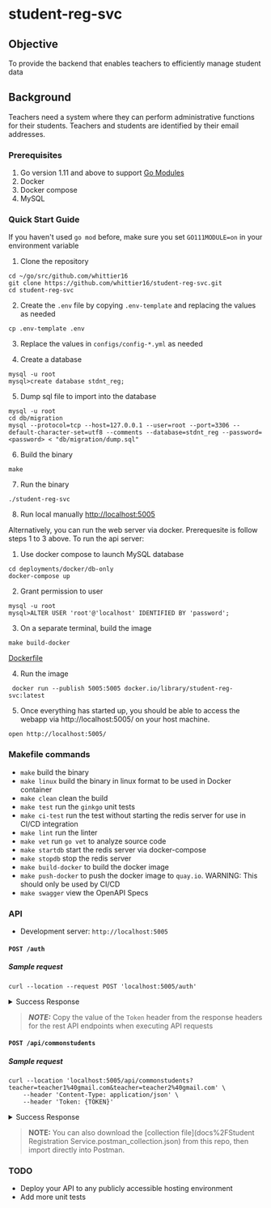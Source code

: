 # student-reg-svc

## Objective

To provide the backend that enables teachers to efficiently manage student data

## Background
Teachers need a system where they can perform administrative functions for their students. Teachers and students are identified by their email addresses.

### Prerequisites

1. Go version 1.11 and above to support [Go Modules](https://github.com/golang/go/wiki/Modules)
2. Docker
3. Docker compose
4. MySQL

### Quick Start Guide

If you haven't used `go mod` before, make sure you set `GO111MODULE=on` in your environment variable

1. Clone the repository

```
cd ~/go/src/github.com/whittier16
git clone https://github.com/whittier16/student-reg-svc.git
cd student-reg-svc
```

2. Create the `.env` file by copying `.env-template` and replacing the values as needed

```
cp .env-template .env
```

3. Replace the values in `configs/config-*.yml` as needed

4. Create a database
```
mysql -u root
mysql>create database stdnt_reg;
```

5. Dump sql file to import into the database
```
mysql -u root
cd db/migration
mysql --protocol=tcp --host=127.0.0.1 --user=root --port=3306 --default-character-set=utf8 --comments --database=stdnt_reg --password=<password> < "db/migration/dump.sql"
```

6. Build the binary

```
make
```

7. Run the binary

```
./student-reg-svc
```

8. Run local manually [http://localhost:5005](http://localhost:5005)

Alternatively, you can run the web server via docker. Prerequesite is follow steps 1 to 3 above.
To run the api server:

1. Use docker compose to launch MySQL database

```shell
cd deployments/docker/db-only
docker-compose up
```

2. Grant permission to user

```shell
mysql -u root
mysql>ALTER USER 'root'@'localhost' IDENTIFIED BY 'password';
```

3. On a separate terminal, build the image

```
make build-docker
```
[Dockerfile](build%2Fpackage%2FDockerfile)

4. Run the image

```
 docker run --publish 5005:5005 docker.io/library/student-reg-svc:latest
```

5. Once everything has started up, you should be able to access the webapp via http://localhost:5005/ on your host machine.

```
open http://localhost:5005/
```

### Makefile commands

- `make` build the binary
- `make linux` build the binary in linux format to be used in Docker container
- `make clean` clean the build
- `make test` run the `ginkgo` unit tests
- `make ci-test` run the test without starting the redis server for use in CI/CD integration
- `make lint` run the linter
- `make vet` run `go vet` to analyze source code
- `make startdb` start the redis server via docker-compose
- `make stopdb` stop the redis server
- `make build-docker` to build the docker image
- `make push-docker` to push the docker image to `quay.io`. WARNING: This should only be used by CI/CD
- `make swagger` view the OpenAPI Specs

### API

- Development server: `http://localhost:5005`

#### `POST /auth`

##### Sample request

```
curl --location --request POST 'localhost:5005/auth'
```

<details><summary>Success Response</summary>
<p>

```
HTTP/1.1 204 No Content
Content-Type: application/json
Token: <TOKEN>
Vary: Origin
Date: Tue, 26 Sep 2023 11:55:04 GMT
```

</p>
</details>

> **_NOTE:_** Copy the value of the `Token` header from the response headers for the rest API endpoints 
when executing API requests

#### `POST /api/commonstudents`

##### Sample request

```
curl --location 'localhost:5005/api/commonstudents?teacher=teacher1%40gmail.com&teacher=teacher2%40gmail.com' \
	--header 'Content-Type: application/json' \
	--header 'Token: {TOKEN}' 
```

<details><summary>Success Response</summary>
<p>

```
{
    "students": [
        "student2@gmail.com",
        "student3@gmail.com",
        "student4@gmail.com"
    ]
}
```

</p>
</details>
 
> **NOTE:** You can also download the [collection file](docs%2FStudent Registration Service.postman_collection.json) from this repo, then import directly into Postman.

### TODO
- Deploy your API to any publicly accessible hosting environment
- Add more unit tests
